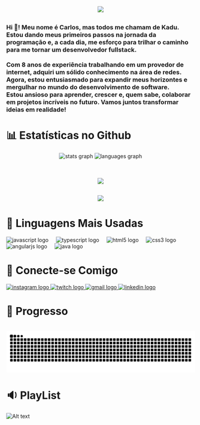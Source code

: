 <h1 align="center">
<img src="https://readme-typing-svg.herokuapp.com/?font=Righteous&size=35&center=true&vCenter=true&width=500&height=70&duration=4000&lines=Olá!+👋;+Me+chamo+Carlos!;" />
</h1>

<h3 align="left">Hi 👋! Meu nome é Carlos, mas todos me chamam de Kadu. Estou dando meus primeiros passos na jornada da programação e, a cada dia, me esforço para trilhar o caminho para me tornar um desenvolvedor fullstack.<br><br>Com 8 anos de experiência trabalhando em um provedor de internet, adquiri um sólido conhecimento na área de redes. Agora, estou entusiasmado para expandir meus horizontes e mergulhar no mundo do desenvolvimento de software.<br>Estou ansioso para aprender, crescer e, quem sabe, colaborar em projetos incríveis no futuro. Vamos juntos transformar ideias em realidade!</h3>

###

# 📊 Estatísticas no Github

<div align="center">
  <img src="https://github-readme-stats.vercel.app/api?username=KaduSR&hide_title=false&hide_rank=false&show_icons=true&include_all_commits=true&count_private=true&disable_animations=false&theme=dracula&locale=pt-br&hide_border=false" height="150" alt="stats graph"  />    
  <img src="https://github-readme-stats.vercel.app/api/top-langs?username=KaduSR&locale=pt-br&hide_title=false&layout=compact&card_width=320&langs_count=5&theme=dracula&hide_border=false&custom_title=Habilidades" height="150" alt="languages graph"  />
</div>

###

<h1 align="center">
<img src="https://readme-typing-svg.herokuapp.com/?font=Righteous&size=35&center=true&vCenter=true&width=500&height=70&duration=4000&lines=Bem+vindo+▬▬ι═══════ﺤ;+Meu+Padwan;" />
</h1>


###

<div align="center">
  <img height="200" src="https://th.bing.com/th/id/R.dcac8b3a9e70104f06a71b3326979f88?rik=XBUkDMj9s0dbnQ&riu=http%3a%2f%2fmedia.tumblr.com%2f2ee21adecd54575a661b27f18ed91ab3%2ftumblr_inline_mm9yalKm1l1rl9pby.gif&ehk=1Ra2nTE0WxMZlXAVq4oVi%2bVsjQGxNQxbPbvnEYRVlGY%3d&risl=&pid=ImgRaw&r=0"  />
</div>

###

###

# 🚀 Linguagens Mais Usadas

<div align="left">
  <img src="https://cdn.jsdelivr.net/gh/devicons/devicon/icons/javascript/javascript-original.svg" height="30" alt="javascript logo"  />
  <img width="12" />
  <img src="https://cdn.jsdelivr.net/gh/devicons/devicon/icons/typescript/typescript-original.svg" height="30" alt="typescript logo"  />
  <img width="12" />
  <img src="https://cdn.jsdelivr.net/gh/devicons/devicon/icons/html5/html5-original.svg" height="30" alt="html5 logo"  />
  <img width="12" />
  <img src="https://cdn.jsdelivr.net/gh/devicons/devicon/icons/css3/css3-original.svg" height="30" alt="css3 logo"  />
  <img width="12" />
  <img src="https://cdn.jsdelivr.net/gh/devicons/devicon/icons/angularjs/angularjs-original.svg" height="30" alt="angularjs logo"  />
  <img width="12" />
  <img src="https://cdn.jsdelivr.net/gh/devicons/devicon/icons/java/java-original.svg" height="30" alt="java logo"  />
</div>

###

# 👏 Conecte-se Comigo

<div align="left">
  <a href="https://www.instagram.com/caduribeiro_tv" target="_blank">
    <img src="https://img.shields.io/static/v1?message=Instagram&logo=instagram&label=&color=E4405F&logoColor=white&labelColor=&style=for-the-badge" height="35" alt="instagram logo"  />
  </a>
  <a href="https://www.twitch.tv/kadulion" target="_blank">
    <img src="https://img.shields.io/static/v1?message=Twitch&logo=twitch&label=&color=9146FF&logoColor=white&labelColor=&style=for-the-badge" height="35" alt="twitch logo"  />
  </a>
  <a href="mailto:kaduesr@gmail.com" target="_blank">
    <img src="https://img.shields.io/static/v1?message=Gmail&logo=gmail&label=&color=D14836&logoColor=white&labelColor=&style=for-the-badge" height="35" alt="gmail logo"  />
  </a>
  <a href="https://www.linkedin.com/in/carlos-eduardo-da-silva-ribeiro-0a0a1935/" target="_blank">
    <img src="https://img.shields.io/static/v1?message=LinkedIn&logo=linkedin&label=&color=0077B5&logoColor=white&labelColor=&style=for-the-badge" height="35" alt="linkedin logo"  />
  </a>
</div>

###

# 🐍 Progresso 

<br clear="both">

<img src="https://raw.githubusercontent.com/KaduSR/KaduSR/output/snake.svg" alt="Snake animation" />



###

# 🔉 PlayList

 ![Alt text](https://spotify-recently-played-readme.vercel.app/api?user=31vn2e5zqeypecqamtglikeb3xfy&unique={true|1|on|yes})

###

<div align="left">
</div>

###
